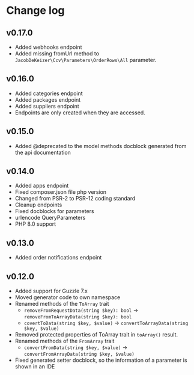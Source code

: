 # Change log

## v0.17.0
- Added webhooks endpoint
- Added missing fromUrl method to `JacobDeKeizer\Ccv\Parameters\OrderRows\All` parameter.

## v0.16.0

- Added categories endpoint
- Added packages endpoint
- Added suppliers endpoint
- Endpoints are only created when they are accessed.

## v0.15.0

- Added @deprecated to the model methods docblock generated from the api documentation

## v0.14.0

- Added apps endpoint
- Fixed composer.json file php version
- Changed from PSR-2 to PSR-12 coding standard
- Cleanup endpoints
- Fixed docblocks for parameters
- urlencode QueryParameters
- PHP 8.0 support

## v0.13.0

- Added order notifications endpoint

## v0.12.0

- Added support for Guzzle 7.x
- Moved generator code to own namespace
- Renamed methods of the `ToArray` trait
    - `removeFromRequestData(string $key): bool` -> `removeFromToArrayData(string $key): bool`
    - `covertToData(string $key, $value)` -> `convertToArrayData(string $key, $value)`
- Removed protected properties of ToArray trait in `toArray()` result.
- Renamed methods of the `FromArray` trait
    - `convertFromData(string $key, $value)` -> `convertFromArrayData(string $key, $value)`
- Fixed generated setter docblock, so the information of a parameter is shown in an IDE